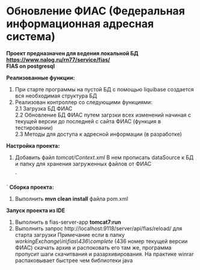 # Обновление ФИАС (Федеральная информационная адресная система)

**Проект предназначен для ведения локальной БД 
https://www.nalog.ru/rn77/service/fias/ <br/>
FIAS on postgresql**

**Реализованные функции:**
1. При старте программы на пустой БД с помощью liquibase создается вся необходимая структура БД
2. Реализован контроллер со следующими функциями: <br/>
   2.1 Загрузка БД ФИАС <br/>
   2.2 Обновление БД ФИАС путем загрзки всех изменений начиная с текущей версии до последней с сайта ФИАС (функция в тестировании)<br/>
   2.3 Методы для доступа к адресной информации (в разработке) 

**Настройка проекта:**

1. Добавить файл  _tomcat/Context.xml_
   В нем прописать dataSource к БД и папку для хранения загруженных файлов от ФИАС
   
   `<?xml version='1.0' encoding='utf-8'?>
    <Context>
      <Resource name="jdbc/ds" auth="Container"
                type="javax.sql.DataSource"
                driverClassName="org.postgresql.Driver"
                url="jdbc:postgresql://localhost:5432/db"
                username="postgres" password="*****"
                defaultAutoCommit="true"
                accessToUnderlyingConnectionAllowed="true"
                maxActive="50" maxIdle="50" maxWait="10000"
                validationQuery="select 1"
                removeAbandoned="true"
                removeAbandonedTimeout="60" logAbandoned="true"
                poolPreparedStatements="true"
      />
    
      <Environment name="exchange/loadFolder" value="D:\workingExchange\in" type="java.lang.String" override="false"/>
    </Context>
`
**Сборка проекта:**

1. Выполнить **mvn clean install** файла  pom.xml

**Запуск проекта из IDE**
1. Выполнить в fias-server-app **tomcat7:run**
2. Выполнить запрос http://localhost:9118/server/api/fias/reload/ для старта загрузки
Примечание если в папку _workingExchange\in\fias\436\complete_  (436 номер текущей версии ФИАС) 
скачать архив и распоковать его там же, программа пропусит шаги скачитвания и разархивирования. На практике winrar распаковывает быстрее чем библиотеки java  

